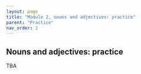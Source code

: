 ```yaml
---
layout: page
title: "Module 2, nouns and adjectives: practice"
parent: "Practice"
nav_order: 2
---
```


## Nouns and adjectives: practice


TBA
